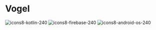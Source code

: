# Vogel
![icons8-kotlin-240](https://user-images.githubusercontent.com/84332336/118670340-cfbc6400-b7f6-11eb-9e5a-1d5a1a59bd49.png)
![icons8-firebase-240](https://user-images.githubusercontent.com/84332336/118670514-faa6b800-b7f6-11eb-809d-f38b598ba624.png)
![icons8-android-os-240](https://user-images.githubusercontent.com/84332336/118670723-275acf80-b7f7-11eb-9c63-42ab3f777986.png)


